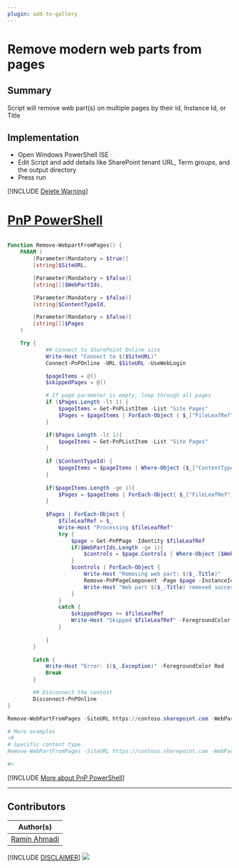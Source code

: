```yaml
---
plugin: add-to-gallery
---
```


# Remove modern web parts from pages

## Summary

Script will remove web part(s) on multiple pages by their Id, Instance Id, or Title

## Implementation

- Open Windows PowerShell ISE
- Edit Script and add details like SharePoint tenant URL, Term groups, and the output directory
- Press run

[!INCLUDE [Delete Warning](../../docfx/includes/DELETE-WARN.md)]

# [PnP PowerShell](#tab/pnpps)
```powershell

Function Remove-WebpartFromPages() {
    PARAM (
        [Parameter(Mandatory = $true)]
        [string]$SiteURL,

        [Parameter(Mandatory = $false)]
        [string[]]$WebPartIds,

        [Parameter(Mandatory = $false)]
        [string]$ContentTypeId,

        [Parameter(Mandatory = $false)]
        [string[]]$Pages
    )

    Try {
            ## Connect to SharePoint Online site  
            Write-Host "Connect to $($SiteURL)"
            Connect-PnPOnline -URL $SiteURL -UseWebLogin

            $pageItems = @()
            $skippedPages = @()

            # If page parameter is empty, loop through all pages
            if ($Pages.Length -lt 1) {
                $pageItems = Get-PnPListItem -List "Site Pages"
                $Pages = $pageItems | ForEach-Object { $_["FileLeafRef"] }
            }

            if($Pages.Length -lt 1){
                $pageItems = Get-PnPListItem -List "Site Pages"
            }
            
            if ($ContentTypeId) {
                $pageItems = $pageItems | Where-Object {$_["ContentTypeId"].toString() -eq $ContentTypeId}
            }
            
            if($pageItems.Length -ge 1){
                $Pages = $pageItems | ForEach-Object{ $_["FileLeafRef"] }
            }
            
            $Pages | ForEach-Object {
                $fileLeafRef = $_
                Write-Host "Processing $fileLeafRef"
                try {
                    $page = Get-PnPPage -Identity $fileLeafRef
                    if($WebPartIds.Length -ge 1){
                        $controls = $page.Controls | Where-Object {$WebPartIds -contains $_.Title -or $WebPartIds -contains $_.WebPartId}
                    }                    
                    $controls | ForEach-Object {
                        Write-Host "Removing web part: $($_.Title)"
                        Remove-PnPPageComponent -Page $page -InstanceId $_.InstanceId -Force
                        Write-Host "Web part $($_.Title) removed successfully from $($fileLeafRef)" -ForegroundColor "green"
                    }
                }
                catch {
                    $skippedPages += $fileLeafRef                    
                    Write-Host "Skipped $fileLeafRef" -ForegroundColor "yellow"
                }
            
            }
        }

        Catch {
            Write-Host "Error: $($_.Exception)" -ForegroundColor Red
            Break
        }

        ## Disconnect the context  
        Disconnect-PnPOnline  
}

Remove-WebPartFromPages -SiteURL https://contoso.sharepoint.com -WebPartIds "News","0ec51ebc-4754-4ef4-a953-1a3adb4b4d8c" -Pages "home.aspx","pnp.aspx"

# More examples
<#
# Specific content type
Remove-WebPartFromPages -SiteURL https://contoso.sharepoint.com -WebPartIds "News" -ContentTypeId "0x0101009D1CB255DA764"

#>


```
[!INCLUDE [More about PnP PowerShell](../../docfx/includes/MORE-PNPPS.md)]
***

## Contributors

| Author(s) |
|-----------|
| [Ramin Ahmadi](https://github.com/ahmadiramin) |

[!INCLUDE [DISCLAIMER](../../docfx/includes/DISCLAIMER.md)]
<img src="https://m365-visitor-stats.azurewebsites.net/script-samples/scripts/spo-remove-webpart-from-pages" aria-hidden="true" />
